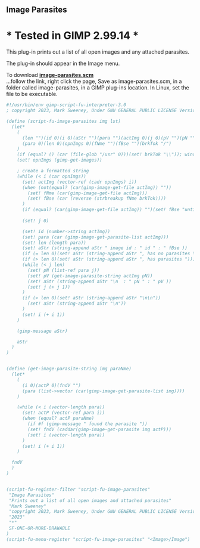 ## Image Parasites

# * Tested in GIMP 2.99.14 *

This plug-in prints out a list of all open images and any attached parasites.
  
The plug-in should appear in the Image menu.  
  
To download [**image-parasites.scm**](https://raw.githubusercontent.com/script-fu/script-fu.github.io/main/plug-ins/image-parasites/image-parasites.scm)  
...follow the link, right click the page, Save as image-parasites.scm, in a folder called image-parasites, in a GIMP plug-ins location.  In Linux, set the file to be executable.
   
   

```scheme
#!/usr/bin/env gimp-script-fu-interpreter-3.0
; copyright 2023, Mark Sweeney, Under GNU GENERAL PUBLIC LICENSE Version 3"

(define (script-fu-image-parasites img lst)
  (let*
    (
      (len "")(id 0)(i 0)(aStr "")(para "")(actImg 0)(j 0)(pV "")(pN "")
      (para 0)(len 0)(opnImgs 0)(fNme "")(fBse "")(brkTok "/")
    )
    (if (equal? () (car (file-glob "/usr" 0)))(set! brkTok "\\")); windows OS
    (set! opnImgs (gimp-get-images))

    ; create a formatted string
    (while (< i (car opnImgs))
      (set! actImg (vector-ref (cadr opnImgs) i))
      (when (not(equal? (car(gimp-image-get-file actImg)) ""))
        (set! fNme (car(gimp-image-get-file actImg)))
        (set! fBse (car (reverse (strbreakup fNme brkTok))))
      )
      (if (equal? (car(gimp-image-get-file actImg)) "")(set! fBse "untitled"))
      
      (set! j 0)

      (set! id (number->string actImg))
      (set! para (car (gimp-image-get-parasite-list actImg)))
      (set! len (length para))
      (set! aStr (string-append aStr " image id : " id " : " fBse ))
      (if (= len 0)(set! aStr (string-append aStr ", has no parasites \n")))
      (if (> len 0)(set! aStr (string-append aStr ", has parasites ")))
      (while (< j len)
        (set! pN (list-ref para j))
        (set! pV (get-image-parasite-string actImg pN))
        (set! aStr (string-append aStr "\n  : " pN " : " pV ))
        (set! j (+ j 1))
      )
      (if (> len 0)(set! aStr (string-append aStr "\n\n"))
        (set! aStr (string-append aStr "\n"))
      )
      (set! i (+ i 1))
    )

    (gimp-message aStr)

    aStr
  )
)


(define (get-image-parasite-string img paraNme)
  (let*
    (
      (i 0)(actP 0)(fndV "")
      (para (list->vector (car(gimp-image-get-parasite-list img))))
    )

    (while (< i (vector-length para))
      (set! actP (vector-ref para i))
      (when (equal? actP paraNme)
        (if #f (gimp-message " found the parasite "))
        (set! fndV (caddar(gimp-image-get-parasite img actP)))
        (set! i (vector-length para))
      )
      (set! i (+ i 1))
    )

  fndV
  )
)


(script-fu-register-filter "script-fu-image-parasites"
 "Image Parasites" 
 "Prints out a list of all open images and attached parasites"
 "Mark Sweeney"
 "copyright 2023, Mark Sweeney, Under GNU GENERAL PUBLIC LICENSE Version 3"
 "2023"
 "*"
 SF-ONE-OR-MORE-DRAWABLE
)
(script-fu-menu-register "script-fu-image-parasites" "<Image>/Image")


```